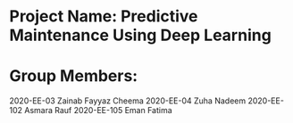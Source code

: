 # Project Name: Predictive Maintenance Using Deep Learning

# Group Members:
 
2020-EE-03      Zainab Fayyaz Cheema
2020-EE-04      Zuha Nadeem 
2020-EE-102     Asmara Rauf
2020-EE-105     Eman Fatima
